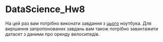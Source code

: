 # DataScience_Hw8
На цей раз вам потрібно виконати завдання з [цього](https://drive.google.com/file/d/1jC_A0ukrBzXm5LKuCSuHEkLJE0TLGspN/view) ноутбука. Для вирішення запропонованих завдань вам також потрібно завантажити датасет з даними про оренду велосипедів.

